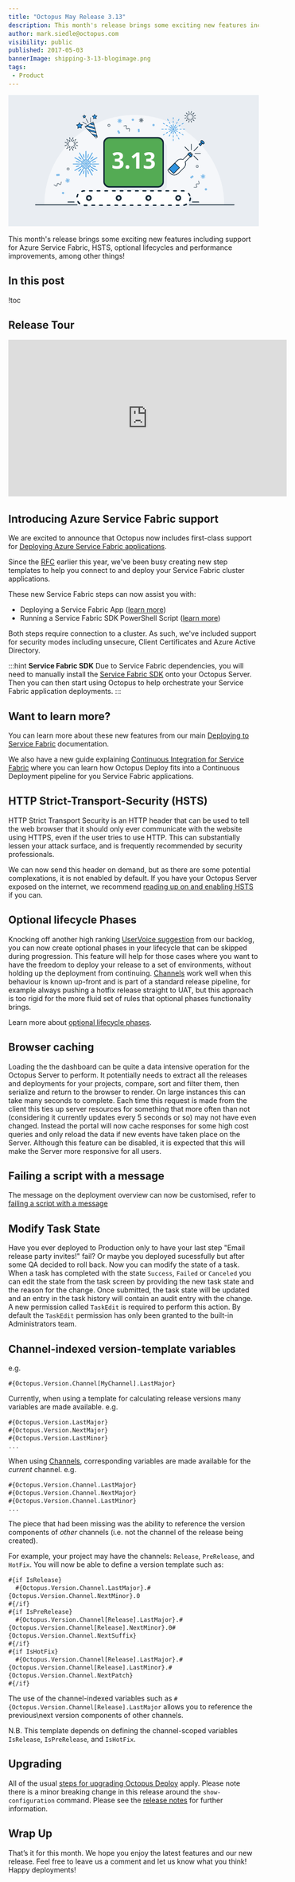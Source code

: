 ```yaml
---
title: "Octopus May Release 3.13"
description: This month's release brings some exciting new features including support for Azure Service Fabric, HSTS, optional lifecycles and performance improvements, among other things!
author: mark.siedle@octopus.com
visibility: public
published: 2017-05-03
bannerImage: shipping-3-13-blogimage.png
tags:
 - Product
---
```


![Octopus 3.13 release announcement](shipping-3-13-blogimage.png)

This month's release brings some exciting new features including support for Azure Service Fabric, HSTS, optional lifecycles and performance improvements, among other things!

## In this post

!toc

## Release Tour

<iframe width="560" height="315" src="https://www.youtube.com/embed/LljoIA8wtHQ" frameborder="0" allowfullscreen></iframe>

## Introducing Azure Service Fabric support

We are excited to announce that Octopus now includes first-class support for [Deploying Azure Service Fabric applications](https://octopus.com/docs/deploying-applications/deploying-to-service-fabric).

Since the [RFC](https://octopus.com/blog/rfc-azure-service-fabric) earlier this year, we've been busy creating new step templates to help you connect to and deploy your Service Fabric cluster applications.

These new Service Fabric steps can now assist you with:

- Deploying a Service Fabric App ([learn more](https://octopus.com/docs/deploying-applications/deploying-to-service-fabric/deploying-a-package-to-a-service-fabric-cluster))
- Running a Service Fabric SDK PowerShell Script ([learn more](https://octopus.com/docs/deploying-applications/custom-scripts/service-fabric-powershell-scripts))

Both steps require connection to a cluster. As such, we've included support for security modes including unsecure, Client Certificates and Azure Active Directory.

:::hint
**Service Fabric SDK**
Due to Service Fabric dependencies, you will need to manually install the [Service Fabric SDK](https://g.octopushq.com/ServiceFabricSdkDownload) onto your Octopus Server.  Then you can then start using Octopus to help orchestrate your Service Fabric application deployments.
:::

## Want to learn more?

You can learn more about these new features from our main [Deploying to Service Fabric](https://octopus.com/docs/deploying-applications/deploying-to-service-fabric) documentation. 

We also have a new guide explaining [Continuous Integration for Service Fabric](https://octopus.com/docs/guides/service-fabric) where you can learn how Octopus Deploy fits into a Continuous Deployment pipeline for you Service Fabric applications.

## HTTP Strict-Transport-Security (HSTS)

HTTP Strict Transport Security is an HTTP header that can be used to tell the web browser that it should only ever communicate with the website using HTTPS, even if the user tries to use HTTP. This can substantially lessen your attack surface, and is frequently recommended by security professionals. 

We can now send this header on demand, but as there are some potential complexations, it is not enabled by default. If you have your Octopus Server exposed on the internet, we recommend [reading up on and enabling HSTS](https://octopus.com/docs/how-to/expose-the-octopus-web-portal-over-https#HSTS) if you can.

## Optional lifecycle Phases

Knocking off another high ranking [UserVoice suggestion](https://octopusdeploy.uservoice.com/forums/170787-general/suggestions/8475958-lifecycle-optional-phase-or-optional-environment) from our backlog, you can now create optional phases in your lifecycle that can be skipped during progression. This feature will help for those cases where you want to have the freedom to deploy your release to a set of environments, without holding up the deployment from continuing. [Channels](https://octopus.com/docs/patterns/branching) work well when this behaviour is known up-front and is part of a standard release pipeline, for example always pushing a hotfix release straight to UAT, but this approach is too rigid for the more fluid set of rules that optional phases functionality brings.

Learn more about [optional lifecycle phases](https://octopus.com/docs/key-concepts/lifecycles#Lifecycles-OptionalPhases).

## Browser caching

Loading the the dashboard can be quite a data intensive operation for the Octopus Server to perform. It potentially needs to extract all the releases and deployments for your projects, compare, sort and filter them, then serialize and return to the browser to render. On large instances this can take many seconds to complete. Each time this request is made from the client this ties up server resources for something that more often than not (considering it currently updates every 5 seconds or so) may not have even changed. Instead the portal will now cache responses for some high cost queries and only reload the data if new events have taken place on the Server. Although this feature can be disabled, it is expected that this will make the Server more responsive for all users.

## Failing a script with a message

The message on the deployment overview can now be customised, refer to [failing a script with a message](https://octopus.com/docs/deploying-applications/custom-scripts#failing-a-script-with-a-message)

## Modify Task State

Have you ever deployed to Production only to have your last step "Email release party invites!" fail?  Or maybe you deployed sucessfully but after some QA decided to roll back. Now you can modify the state of a task.  When a task has completed with the state `Success`, `Failed` or `Canceled` you can edit the state from the task screen by providing the new task state and the reason for the change.  Once submitted, the task state will be updated and an entry in the task history will contain an audit entry with the change.  A new permission called `TaskEdit` is required to perform this action.  By default the `TaskEdit` permission has only been granted to the built-in Administrators team.

## Channel-indexed version-template variables

e.g.
```
#{Octopus.Version.Channel[MyChannel].LastMajor}
```

Currently, when using a template for calculating release versions many variables are made available. e.g. 

```
#{Octopus.Version.LastMajor}
#{Octopus.Version.NextMajor}
#{Octopus.Version.LastMinor}
...
``` 

When using [Channels](https://octopus.com/docs/key-concepts/projects/channels), corresponding variables are made available for the _current_ channel. e.g.

```
#{Octopus.Version.Channel.LastMajor}
#{Octopus.Version.Channel.NextMajor}
#{Octopus.Version.Channel.LastMinor}
...
``` 

The piece that had been missing was the ability to reference the version components of _other_ channels (i.e. not the channel of the release being created).

For example, your project may have the channels: `Release`, `PreRelease`, and `HotFix`. You will now be able to define a version template such as:

```
#{if IsRelease}
  #{Octopus.Version.Channel.LastMajor}.#{Octopus.Version.Channel.NextMinor}.0
#{/if}
#{if IsPreRelease}
  #{Octopus.Version.Channel[Release].LastMajor}.#{Octopus.Version.Channel[Release].NextMinor}.0#{Octopus.Version.Channel.NextSuffix}
#{/if}
#{if IsHotFix}
  #{Octopus.Version.Channel[Release].LastMajor}.#{Octopus.Version.Channel[Release].LastMinor}.#{Octopus.Version.Channel.NextPatch}
#{/if}
``` 

The use of the channel-indexed variables such as `#{Octopus.Version.Channel[Release].LastMajor` allows you to reference the previous\next version components of other channels.

N.B. This template depends on defining the channel-scoped variables `IsRelease`, `IsPreRelease`, and `IsHotFix`.  

## Upgrading

All of the usual [steps for upgrading Octopus Deploy](https://octopus.com/docs/administration/upgrading) apply. Please note there is a minor breaking change in this release around the `show-configuration` command. Please see the [release notes](https://octopus.com/downloads/compare?to=3.13.0) for further information.

## Wrap Up

That’s it for this month. We hope you enjoy the latest features and our new release. Feel free to leave us a comment and let us know what you think!  Happy deployments!
